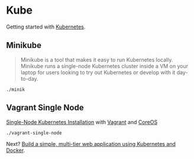 # Kube

Getting started with [Kubernetes](https://kubernetes.io/).

## Minikube

> Minikube is a tool that makes it easy to run Kubernetes locally. Minikube
> runs a single-node Kubernetes cluster inside a VM on your laptop for users
> looking to try out Kubernetes or develop with it day-to-day.

```console
./minik
```

## Vagrant Single Node

[Single-Node Kubernetes Installation](https://coreos.com/kubernetes/docs/latest/kubernetes-on-vagrant-single.html) with [Vagrant](https://www.vagrantup.com/) and [CoreOS](https://coreos.com/)

```console
./vagrant-single-node
```

Next? [Build a simple, multi-tier web application using Kubernetes and Docker](https://github.com/kubernetes/kubernetes/blob/release-1.4/examples/guestbook/README.md).
